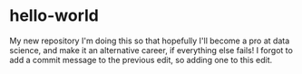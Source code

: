 # hello-world
My new repository
I'm doing this so that hopefully I'll become a pro at data science, and make it an alternative career, if everything else fails!
I forgot to add a commit message to the previous edit, so adding one to this edit.
